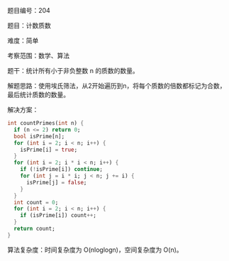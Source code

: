 题目编号：204

题目：计数质数

难度：简单

考察范围：数学、算法

题干：统计所有小于非负整数 n 的质数的数量。

解题思路：使用埃氏筛法，从2开始遍历到n，将每个质数的倍数都标记为合数，最后统计质数的数量。

解决方案：

```dart
int countPrimes(int n) {
  if (n <= 2) return 0;
  bool isPrime[n];
  for (int i = 2; i < n; i++) {
    isPrime[i] = true;
  }
  for (int i = 2; i * i < n; i++) {
    if (!isPrime[i]) continue;
    for (int j = i * i; j < n; j += i) {
      isPrime[j] = false;
    }
  }
  int count = 0;
  for (int i = 2; i < n; i++) {
    if (isPrime[i]) count++;
  }
  return count;
}
```

算法复杂度：时间复杂度为 O(nloglogn)，空间复杂度为 O(n)。